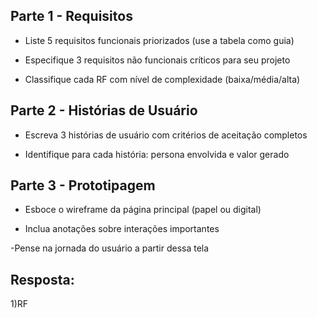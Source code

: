 ## Parte 1 - Requisitos
- Liste 5 requisitos funcionais priorizados (use a tabela como guia)
  
- Especifique 3 requisitos não funcionais críticos para seu projeto
  
- Classifique cada RF com nível de complexidade (baixa/média/alta)

## Parte 2 - Histórias de Usuário

- Escreva 3 histórias de usuário com critérios de aceitação completos
  
- Identifique para cada história: persona envolvida e valor gerado

## Parte 3 - Prototipagem

- Esboce o wireframe da página principal (papel ou digital)
  
- Inclua anotações sobre interações importantes
  
-Pense na jornada do usuário a partir dessa tela

## Resposta:

1)RF 
